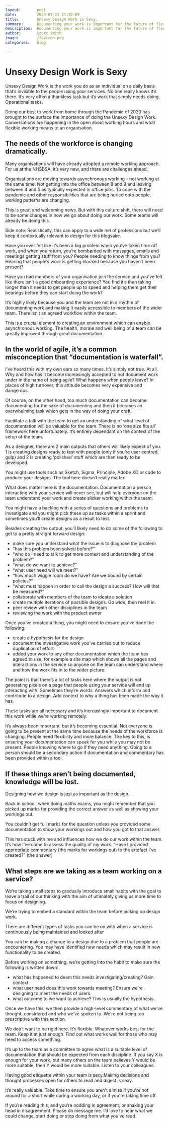 ```yaml
---
layout:       post
date:         2020-07-23 21:32:09
title:        Unsexy Design Work is Sexy.
summary:      Documenting your work is important for the future of flexible working.
description:  Documenting your work is important for the future of flexible working.
author:       Scott Smith
image:        /favicon.png
categories:   blog

---
```

<h1>Unsexy Design Work is Sexy</h1>

<p class="lead">Unsexy Design Work is the work you do as an individual on a daily basis that’s invisible to the people using your services. No one really knows it’s there. It’s very often a thankless task but it’s work that simply needs doing. Operational tasks.</p>

<p>Doing our best to work from home through the Pandemic of 2020 has brought to the surface the importance of doing the Unsexy Design Work. Conversations are happening in the open about working hours and what flexible working means to an organisation.</p>

<h2>The needs of the workforce is changing dramatically.</h2>

<p>Many organisations will have already adopted a remote working approach. For us at the NHSBSA, it’s very new, and there are challenges ahead.</p>

<p>Organisations are moving towards asynchronous working – not working at the same time. Not getting into the office between 8 and 9 and leaving between 4 and 5 as typically expected in office jobs. To cope with the pandemic and other responsibilities that are being hurled onto people, working patterns are changing.</p>

<p>This is great and welcoming news. But with this culture shift, there will need to be some changes in how we go about doing our work. Some teams will already be doing this.</p>

<p class="hint">Side note: Realistically, this can apply to a wide net of professions but we’ll keep it contextually relevant to design for this blogsake.</p>

<p>Have you ever felt like it’s been a big problem when you’ve taken time off work, and when you return, you’re bombarded with messages, emails and meetings getting stuff from you? People needing to know things from you? Hearing that people’s work is getting blocked because you haven’t been present?</p>

<p>Have you had members of your organisation join the service and you’ve felt like there isn’t a good onboarding experience? You find it’s then taking longer than it needs to get people up to speed and helping them get their bearings before they can start doing the work?</p>

<p>It’s highly likely because you and the team are not in a rhythm of documenting work and making it easily accessible to members of the wider team. There isn’t an agreed workflow within the team.</p>

<p>This is a crucial element to creating an environment which can enable asynchronous working. The health, morale and well being of a team can be greatly improved through great documentation.</p>

<h2>In the world of agile, it’s a common misconception that “documentation is waterfall”.</h2>

<p>I’ve heard this with my own ears so many times. It’s simply not true. At all. Why and how has it become increasingly accepted to not document work under in the name of being agile? What happens when people leave? In places of high turnover, this attitude becomes very expensive and dangerous.</p>

<p>Of course, on the other hand, too much documentation can become documenting for the sake of documenting and then it becomes an overwhelming task which gets in the way of doing your craft.</p>

<p>Facilitate a talk with the team to get an understanding of what level of documentation will be valuable for the team. There is no ‘one size fits all’ framework here unfortunately. It’s entirely dependant on the context of the setup of the team.</p>

<p>As a designer, there are 2 main outputs that others will likely expect of you. 1 is creating designs ready to test with people (only if you’re user centred, gulp) and 2 is creating ‘polished’ stuff which are then ready to be developed.</p>

<p>You might use tools such as Sketch, Sigma, Principle, Adobe XD or code to produce your designs. The tool here doesn’t really matter.</p>

<p>What does matter here is the documentation. Documentation a person interacting with your service will never see, but will help everyone on the team understand your work and create slicker working within the team.</p>

<p>You might have a backlog with a series of questions and problems to investigate and you might pick these up as tasks within a sprint and sometimes you’ll create designs as a result to test.</p>

<p>Besides creating the output, you’ll likely need to do some of the following to get to a pretty straight forward design:</p>

  <ul>
    <li>make sure you understand what the issue is to diagnose the problem</li>
    <li>“has this problem been solved before?”</li>
    <li>“who do I need to talk to get more context and understanding of the problem?”</li>
    <li>“what do we want to achieve?”</li>
    <li>“what user need will we meet?”</li>
    <li>“how much wiggle room do we have? Are we bound by certain policies?”</li>
    <li>“what must happen in order to call the design a success? How will that be measured?”</li>
    <li>collaborate with members of the team to ideate a solution</li>
    <li>create multiple iterations of possible designs. Go wide, then reel it in.</li>
    <li>peer review with other disciplines in the team</li>
    <li>reviewing the work with the product owner</li>
  </ul>

<p>Once you’ve created a thing, you might need to ensure you’ve done the following:</p>

  <ul>
    <li>create a hypothesis for the design</li>
    <li>document the investigative work you’ve carried out to reduce duplication of effort</li>
    <li>added your work to any other documentation which the team has agreed to use, for example a site map which shows all the pages and interactions in the service so anyone on the team can understand where and how the work fits in to the wider picture.</li>
  </ul>

<p>The point is that there’s a lot of tasks here where the output is not generating pixels on a page that people using your service will end up interacting with. Sometimes they’re words. Answers which inform and contribute to a design. Add context to why a thing has been made the way it has.</p>

<p>These tasks are all necessary and it’s increasingly important to document this work while we’re working remotely. </p>

<p>It’s always been important, but it’s becoming essential. Not everyone is going to be present at the same time because the needs of the workforce is changing. People need flexibility and more balance. The key to this, is ensuring your documentation can speak for you while you may not be present. People knowing where to go if they need anything. Going to a person should be a secondary action if documentation and commentary has been provided within a tool.</p>

<h2>If these things aren’t being documented, knowledge will be lost.</h2>

<p class="feature">Designing how we design is just as important as the design.</p>

<p>Back in school, when doing maths exams, you might remember that you picked up marks for providing the correct answer as well as showing your workings out.</p>

<p>You couldn’t get full marks for the question unless you provided some documentation to show your workings out and how you got to that answer.</p>

<p>This has stuck with me and influences how we do our work within the team. It’s how I’ve come to assess the quality of my work. “Have I provided appropriate commentary (the marks for workings out) to the artefact I’ve created?” (the answer)</p>

<h2>What steps are we taking as a team working on a service?</h2>

<p>We’re taking small steps to gradually introduce small habits with the goal to leave a trail of our thinking with the aim of ultimately giving us more time to focus on designing.</p>

<p>We’re trying to embed a standard within the team before picking up design work.</p>

<p class="hint">There are different types of tasks you can be on with when a service is continuously being maintained and looked after</p>

<p>You can be making a change to a design due to a problem that people are encountering. You may have identified new needs which may result in new functionality to be created.</p>

<p>Before working on something, we’re getting into the habit to make sure the following is written down:</p>
  <ul>
    <li>what has happened to deem this needs investigating/creating? Gain context</li>
    <li>what user need does this work towards meeting? Ensure we’re designing to meet the needs of users.</li>
    <li>what outcome to we want to achieve? This is usually the hypothesis.</li>
  </ul>

<p>Once we have this, we then provide a high-level commentary of what we’ve thought, considered and who we’ve spoken to. We’re not being too prescriptive with this section. </p>

<p>We don’t want to be rigid here. It’s flexible. Whatever works best for the team. Keep it at just enough. Find out what works well for those who may need to access something. </p>

<p>It’s up to the team as a committee to agree what is a suitable level of documentation that should be expected from each discipline. If you say X is enough for your work, but many others on the team believes Y would be more suitable, then Y would be more suitable. Listen to your colleagues.</p>

<p class="feature">Having good etiquette within your team is sexy.Making decisions and thought processes open for others to read and digest is sexy.</p>

<p>It’s really valuable. Take time to ensure you aren't a miss if you're not around for a short while during a working day, or if you're taking time off.</p>

<p>If you’re reading this, and you’re nodding in agreement, or shaking your head in disagreement. Please do message me. I’d love to hear what we could change, start doing or stop doing from what you’ve read.</p>
